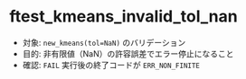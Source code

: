 ﻿# ftest_kmeans_invalid_tol_nan

- 対象: `new_kmeans(tol=NaN)` のバリデーション
- 目的: 非有限値（NaN）の許容誤差でエラー停止になること
- 確認: `FAIL` 実行後の終了コードが `ERR_NON_FINITE`


